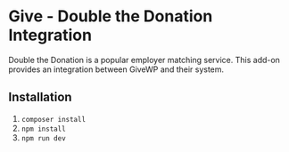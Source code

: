 # Give - Double the Donation Integration

Double the Donation is a popular employer matching service. This add-on provides an integration between GiveWP and their system.

## Installation

1. `composer install`
2. `npm install`
3. `npm run dev`
